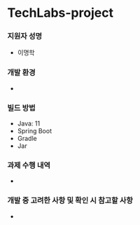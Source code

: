 # TechLabs-project

### 지원자 성명
* 이명학
### 개발 환경
*
### 빌드 방법
* Java: 11
* Spring Boot
* Gradle
* Jar
### 과제 수행 내역
*
### 개발 중 고려한 사항 및 확인 시 참고할 사항
*
